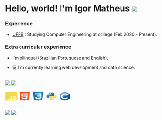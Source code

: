 # Hello, world! I'm Igor Matheus <img src="https://raw.githubusercontent.com/MartinHeinz/MartinHeinz/master/wave.gif" width="25px">

### Experience

- [UFPB](https://www.ufpb.br) : Studying Computer Engineering at college (Feb 2020 - Present).

### Extra curricular experience

- I'm bilingual (Brazilian Portuguese and English).

- 💻 I'm currently learning web development and data science.

##
 
 <div>
  <a href="https://github.com/Igor-Matheus">
  <img height="168em" src="https://github-readme-stats.vercel.app/api?username=Igor-Matheus&show_icons=true&theme=dracula&include_all_commits=true&count_private=true"/>
   
  <img height="168em" src="https://github-readme-stats.vercel.app/api/top-langs/?username=Igor-Matheus&layout=compact&langs_count=16&theme=dracula"/>
</div>
  
<div style="display: inline_block"><br>
  <img align="center" alt="Igor-Js" height="30" width="40" src="https://raw.githubusercontent.com/devicons/devicon/master/icons/javascript/javascript-plain.svg">
  <img align="center" alt="Igor-HTML" height="30" width="40" src="https://raw.githubusercontent.com/devicons/devicon/master/icons/html5/html5-original.svg">
  <img align="center" alt="Igor-CSS" height="30" width="40" src="https://raw.githubusercontent.com/devicons/devicon/master/icons/css3/css3-original.svg">
  <img align="center" alt="Igor-Python" height="30" width="40" src="https://raw.githubusercontent.com/devicons/devicon/master/icons/python/python-original.svg">
  <img align="center" alt="Igor-C" height="30" width="40" src="https://raw.githubusercontent.com/devicons/devicon/master/icons/c/c-original.svg">
</div>
 
 ##
  
<div> 
  <a href="https://www.instagram.com/_igor.matheus_/" target="_blank"><img src="https://img.shields.io/badge/-Instagram-%23E4405F?style=for-the-badge&logo=instagram&logoColor=white" target="_blank"></a>
  <a href = "mailto:igo.mat@hotmail.com"><img src="https://img.shields.io/badge/-Gmail-A52A2A?style=for-the-badge&logo=gmail&logoColor=white" target="_blank"></a>
</div>
